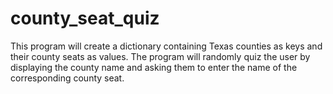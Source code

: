 # county_seat_quiz
This program will create a dictionary containing Texas counties as keys and their county seats as values. The program will randomly quiz the user by displaying the county name and asking them to enter the name of the corresponding county seat.
